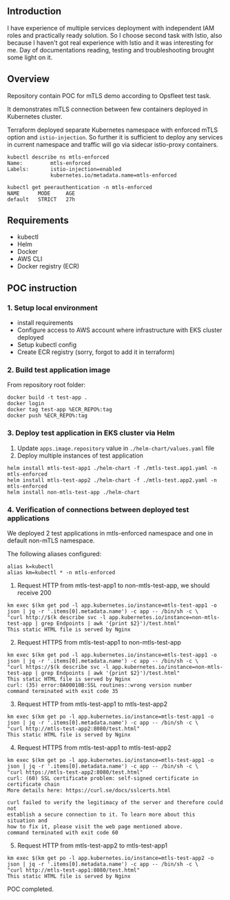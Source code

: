 ## Introduction
I have experience of multiple services deployment with independent IAM roles and practically ready solution. 
So I choose second task with Istio, also because I haven't got real experience with Istio and it was interesting for me. 
Day of documentations reading, testing and troubleshooting brought some light on it.

## Overview

Repository contain POC for mTLS demo according to Opsfleet test task. 

It demonstrates mTLS connection between few containers deployed in Kubernetes cluster.

Terraform deployed separate Kubernetes namespace with enforced mTLS option and `istio-injection`. 
So further it is sufficient to deploy any services in current namespace and traffic will go via sidecar istio-proxy containers. 

```
kubectl describe ns mtls-enforced
Name:         mtls-enforced
Labels:       istio-injection=enabled
              kubernetes.io/metadata.name=mtls-enforced

kubectl get peerauthentication -n mtls-enforced
NAME      MODE     AGE
default   STRICT   27h
```

## Requirements 
- kubectl
- Helm
- Docker
- AWS CLI
- Docker registry (ECR)

## POC instruction
### 1. Setup local environment
- install requirements
- Configure access to AWS account where infrastructure with EKS cluster deployed
- Setup kubectl config
- Create ECR registry (sorry, forgot to add it in terraform)

### 2. Build test application image 
From repository root folder:
```
docker build -t test-app .
docker login
docker tag test-app %ECR_REPO%:tag
docker push %ECR_REPO%:tag
```

### 3. Deploy test application in EKS cluster via Helm
1. Update `apps.image.repository` value in `./helm-chart/values.yaml` file
2. Deploy multiple instances of test application

```
helm install mtls-test-app1 ./helm-chart -f ./mtls-test.app1.yaml -n mtls-enforced
helm install mtls-test-app2 ./helm-chart -f ./mtls-test.app2.yaml -n mtls-enforced
helm install non-mtls-test-app ./helm-chart
```

### 4. Verification of connections between deployed test applications
We deployed 2 test applications in mtls-enforced namespace and one in default non-mTLS namespace.

The following aliases configured:
```
alias k=kubectl
alias km=kubectl * -n mtls-enforced
```

1. Request HTTP from mtls-test-app1 to non-mtls-test-app, we should receive 200
```
km exec $(km get pod -l app.kubernetes.io/instance=mtls-test-app1 -o json | jq -r '.items[0].metadata.name') -c app -- /bin/sh -c \
"curl http://$(k describe svc -l app.kubernetes.io/instance=non-mtls-test-app | grep Endpoints | awk '{print $2}')/test.html"
This static HTML file is served by Nginx
```
2. Request HTTPS from mtls-test-app1 to non-mtls-test-app
```
km exec $(km get pod -l app.kubernetes.io/instance=mtls-test-app1 -o json | jq -r '.items[0].metadata.name') -c app -- /bin/sh -c \
"curl https://$(k describe svc -l app.kubernetes.io/instance=non-mtls-test-app | grep Endpoints | awk '{print $2}')/test.html"
This static HTML file is served by Nginx
curl: (35) error:0A00010B:SSL routines::wrong version number
command terminated with exit code 35
```
3. Request HTTP from mtls-test-app1 to mtls-test-app2
```
km exec $(km get po -l app.kubernetes.io/instance=mtls-test-app1 -o json | jq -r '.items[0].metadata.name') -c app -- /bin/sh -c \
"curl http://mtls-test-app2:8080/test.html"
This static HTML file is served by Nginx
```
4. Request HTTPS from mtls-test-app1 to mtls-test-app2
```
km exec $(km get po -l app.kubernetes.io/instance=mtls-test-app1 -o json | jq -r '.items[0].metadata.name') -c app -- /bin/sh -c \
"curl https://mtls-test-app2:8080/test.html"
curl: (60) SSL certificate problem: self-signed certificate in certificate chain
More details here: https://curl.se/docs/sslcerts.html

curl failed to verify the legitimacy of the server and therefore could not
establish a secure connection to it. To learn more about this situation and
how to fix it, please visit the web page mentioned above.
command terminated with exit code 60
```
5. Request HTTP from mtls-test-app2 to mtls-test-app1
```
km exec $(km get po -l app.kubernetes.io/instance=mtls-test-app2 -o json | jq -r '.items[0].metadata.name') -c app -- /bin/sh -c \
"curl http://mtls-test-app1:8080/test.html"
This static HTML file is served by Nginx
```

POC completed.